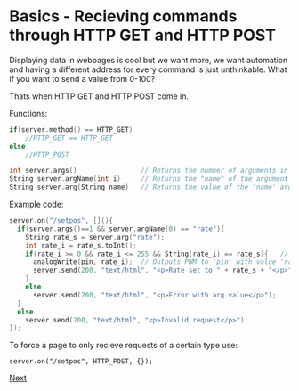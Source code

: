 # Basics - Recieving commands through HTTP GET and HTTP POST

Displaying data in webpages is cool but we want more, we want automation and having a different address for every command is just unthinkable.
What if you want to send a value from 0-100?

Thats when HTTP GET and HTTP POST come in.

Functions:

```c++
if(server.method() == HTTP_GET)
    //HTTP_GET == HTTP_GET
else
    //HTTP_POST

int server.args()                // Returns the number of arguments in the request
String server.argName(int i)     // Returns the "name" of the argument number i.
String server.arg(String name)   // Returns the value of the 'name' argument
```

Example code:

```c++
server.on("/setpos", [](){
  if(server.args()==1 && server.argName(0) == "rate"){
    String rate_s = server.arg("rate");
    int rate_i = rate_s.toInt();
    if(rate_i >= 0 && rate_i <= 255 && String(rate_i) == rate_s){   // This insures that the conversion went well, because when it fails it returns 0, which is a valid input.
      analogWrite(pin, rate_i);  // Outputs PWM to 'pin' with value 'rate_i' which has to be between 0 and 255.
      server.send(200, "text/html", "<p>Rate set to " + rate_s + "</p>");
    }
    else
      server.send(200, "text/html", "<p>Error with arg value</p>");
  }
  else
    server.send(200, "text/html", "<p>Invalid request</p>");
});
```

To force a page to only recieve requests of a certain type use:

<code>server.on("/setpos", HTTP_POST, [](){});</code>

[Next](./ex4.md)